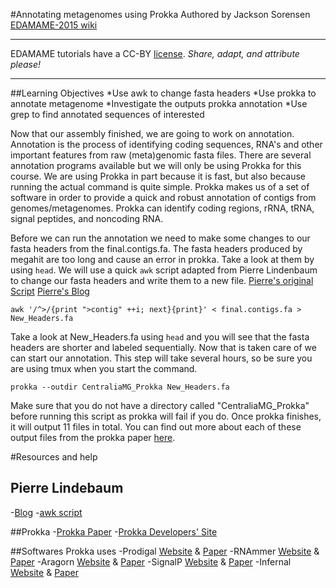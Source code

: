 #Annotating metagenomes using Prokka
Authored by Jackson Sorensen   
[EDAMAME-2015 wiki](https://github.com/edamame-course/2015-tutorials/wiki)

***
EDAMAME tutorials have a CC-BY [license](https://github.com/edamame-course/2015-tutorials/blob/master/LICENSE.md). _Share, adapt, and attribute please!_
***

##Learning Objectives
*Use awk to change fasta headers
*Use prokka to annotate metagenome
*Investigate the outputs prokka annotation
*Use grep to find annotated sequences of interested


Now that our assembly finished, we are going to work on annotation. Annotation is the process of identifying coding sequences, RNA's and other important features from raw (meta)genomic fasta files. There are several annotation programs available but we will only be using Prokka for this course. We are using Prokka in part because it is fast, but also because running the actual command is quite simple. Prokka makes us of a set of software in order to provide a quick and robust annotation of contigs from genomes/metagenomes. Prokka can identify coding regions, rRNA, tRNA, signal peptides, and noncoding RNA.  

Before we can run the annotation we need to make some changes to our fasta headers from the final.contigs.fa. The fasta headers produced by megahit are too long and cause an error in prokka. Take a look at them by using `head`. We will use a quick `awk` script adapted from Pierre Lindenbaum to change our fasta headers and write them to a new file. [Pierre's original Script](https://www.biostars.org/p/53212/)  [Pierre's Blog](http://plindenbaum.blogspot.com/)

```
awk '/^>/{print ">contig" ++i; next}{print}' < final.contigs.fa > New_Headers.fa
```
Take a look at New_Headers.fa using `head` and you will see that the fasta headers are shorter and labeled sequentially. Now that is taken care of we can start our annotation. This step will take several hours, so be sure you are using tmux when you start the command. 

```
prokka --outdir CentraliaMG_Prokka New_Headers.fa
```

Make sure that you do not have a directory called "CentraliaMG_Prokka" before running this script as prokka will fail if you do. Once prokka finishes, it will output 11 files in total. You can find out more about each of these output files from the prokka paper [here](http://bioinformatics.oxfordjournals.org/content/30/14/2068.long). 

#Resources and help
## Pierre Lindebaum
-[Blog](http://plindenbaum.blogspot.com/)
-[awk script](https://www.biostars.org/p/53212/)

##Prokka
-[Prokka Paper](http://bioinformatics.oxfordjournals.org/content/30/14/2068.long)
-[Prokka Developers' Site](http://www.vicbioinformatics.com/software.prokka.shtml)

##Softwares Prokka uses
-Prodigal [Website](http://prodigal.ornl.gov/) & [Paper](http://www.biomedcentral.com/1471-2105/11/119)
-RNAmmer [Website](http://www.cbs.dtu.dk/services/RNAmmer/) & [Paper](http://nar.oxfordjournals.org/content/35/9/3100)
-Aragorn [Website](http://mbioserv2.mbioekol.lu.se/ARAGORN/) & [Paper](http://nar.oxfordjournals.org/content/32/1/11.long)
-SignalP [Website](http://www.cbs.dtu.dk/services/SignalP/) & [Paper](http://www.nature.com/nmeth/journal/v8/n10/full/nmeth.1701.html)
-Infernal [Website](http://infernal.janelia.org/) & [Paper](http://bioinformatics.oxfordjournals.org/content/29/22/2933)
